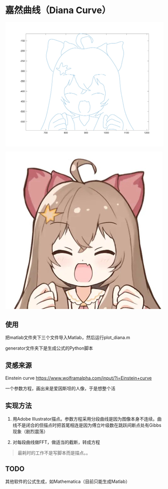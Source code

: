 # 嘉然曲线（Diana Curve）

![image](https://github.com/yuchenxi2000/diana-curve/blob/master/diana.jpg)

![image](https://github.com/yuchenxi2000/diana-curve/blob/master/diana_origin.jpg)

## 使用

把matlab文件夹下三个文件导入Matlab，然后运行plot_diana.m

generator文件夹下是生成公式的Python脚本

## 灵感来源

Einstein curve https://www.wolframalpha.com/input/?i=Einstein+curve

一个参数方程，画出来是爱因斯坦的人像，于是想整个活

## 实现方法

1. 用Adobe Illustrator描点。参数方程采用分段曲线是因为图像本身不连续。曲线不是闭合的但描点时把首尾相连是因为傅立叶级数在跳跃间断点处有Gibbs现象（剧烈震荡）

2. 对每段曲线做FFT，做适当的截断，转成方程

> 最耗时的工作不是写脚本而是描点。。

## TODO

其他软件的公式生成，如Mathematica（目前只能生成Matlab）

